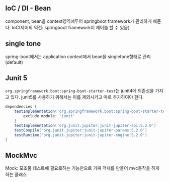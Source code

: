 ## IoC / DI - Bean
component, bean을 context영역에두어 springboot framework가 관리하게 해준다.
IoC(제어의 역전: springboot framework이 제어를 할 수 있음)

## single tone
 spring-boot에서는 application context에서 bean을 singletone형태로 관리 (default)

## Junit 5
`org.springframework.boot:spring-boot-starter-test`는 junit4에 의존성을 가지고 있다.
junit5를 사용하기 위해서는 이를 제외시키고 따로 추가하여야 한다.
```groovy
dependencies {
    testImplementation('org.springframework.boot:spring-boot-starter-test') {
        exclude module: 'junit'
    }
    testImplementation('org.junit.jupiter:junit-jupiter-api:5.2.0')
    testCompile('org.junit.jupiter:junit-jupiter-params:5.2.0')
    testRuntime('org.junit.jupiter:junit-jupiter-engine:5.2.0')
}
```

## MockMvc
Mock: 모조품
테스트에 필요로하는 기능만으로 가짜 객체를 만들어 mvc동작을 하게 하는 클래스
